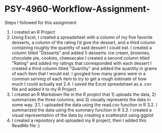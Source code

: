 # PSY-4960-Workflow-Assignment-

Steps I followed for this assignment

1. I created an R Project
2. Using Excel, I created a spreadsheet with a column of my five favorite desserts, a column of the rating I’d give the dessert, and a third column containing roughly the quantity of said dessert I could eat. 
	I created a column titled "Desserts" and added 5 desserts: ice cream, brownies, chocolate pie, cookies, cheesecake 
	I created a second column titled "Rating" and added my ratings that corresponded with each dessert
	I created a third column titled "Quantity" and added the quantity in grams of each item that I would eat. I googled how many grams were in a common serving of each item to try to get a rough estimate of how much I could actually eat
	2.4. I saved the Excel spreadsheet as a .csv file and added it to my R Project
3. I created an R Markdown file in the R project that 1) uploads the data, 2) summarizes the three columns, and 3) visually represents the data in some way. 
	3.1. I uploaded the data using the read.csv function in R
	3.2. I summarized the data using the summary function in R 
	3.3. I created a visual representation of the data by creating a scatterplot using ggplot 
4. I created a repository and uploaded my R project, then I added this ReadMe file :)
